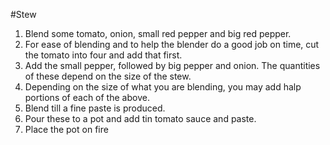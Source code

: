 #Stew
1. Blend some tomato, onion, small red pepper and big red pepper.
2. For ease of blending and to help the blender do a good job on time, cut the tomato into four and add that first.
3. Add the small pepper, followed by big pepper and onion. The quantities of these depend on the size of the stew.
4. Depending on the size of what you are blending, you may add halp portions of each of the above.
5. Blend till a fine paste is produced.
6. Pour these to a pot and add tin tomato sauce and paste.
7. Place the pot on fire
